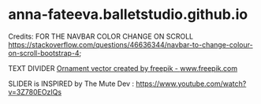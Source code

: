 # anna-fateeva.balletstudio.github.io

Credits:
FOR THE NAVBAR COLOR CHANGE ON SCROLL 
https://stackoverflow.com/questions/46636344/navbar-to-change-colour-on-scroll-bootstrap-4;

TEXT DIVIDER
<a href="https://www.freepik.com/vectors/ornament">Ornament vector created by freepik - www.freepik.com</a>

SLIDER is INSPIRED by
The Mute Dev : https://www.youtube.com/watch?v=3Z780EOzIQs

